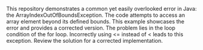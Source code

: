 This repository demonstrates a common yet easily overlooked error in Java: the ArrayIndexOutOfBoundsException.  The code attempts to access an array element beyond its defined bounds.  This example showcases the error and provides a corrected version. The problem lies in the loop condition of the for loop.  Incorrectly using <= instead of <  leads to this exception. Review the solution for a corrected implementation.